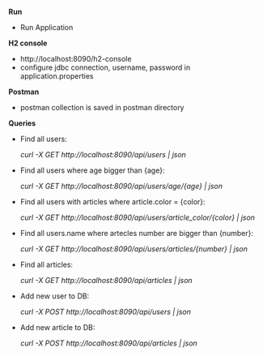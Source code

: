 **Run**
* Run Application

**H2 console**
* http://localhost:8090/h2-console
* configure jdbc connection, username, password in application.properties

**Postman**
* postman collection is saved in postman directory

**Queries**

* Find all users:

    _curl -X GET http://localhost:8090/api/users | json_
    
* Find all users where age bigger than {age}:

    _curl -X GET http://localhost:8090/api/users/age/{age} | json_
    
* Find all users with articles where article.color = {color}:

    _curl -X GET http://localhost:8090/api/users/article_color/{color} | json_
    
* Find all users.name where artecles number are bigger than {number}:

    _curl -X GET http://localhost:8090/api/users/articles/{number} | json_
    
* Find all articles:

    _curl -X GET http://localhost:8090/api/articles | json_
    
* Add new user to DB:

    _curl -X POST http://localhost:8090/api/users | json_
* Add new article to DB:
    
    _curl -X POST http://localhost:8090/api/articles | json_
